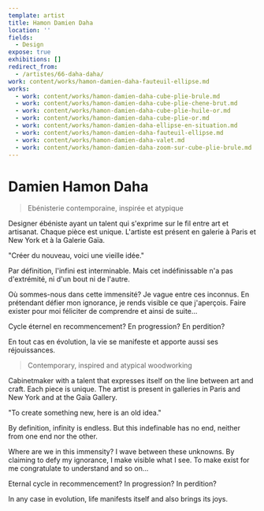 ```yaml
---
template: artist
title: Hamon Damien Daha
location: ''
fields:
  - Design
expose: true
exhibitions: []
redirect_from:
  - /artistes/66-daha-daha/
work: content/works/hamon-damien-daha-fauteuil-ellipse.md
works:
  - work: content/works/hamon-damien-daha-cube-plie-brule.md
  - work: content/works/hamon-damien-daha-cube-plie-chene-brut.md
  - work: content/works/hamon-damien-daha-cube-plie-huile-or.md
  - work: content/works/hamon-damien-daha-cube-plie-or.md
  - work: content/works/hamon-damien-daha-ellipse-en-situation.md
  - work: content/works/hamon-damien-daha-fauteuil-ellipse.md
  - work: content/works/hamon-damien-daha-valet.md
  - work: content/works/hamon-damien-daha-zoom-sur-cube-plie-brule.md
---
```

# Damien Hamon Daha

> Ebénisterie contemporaine, inspirée et atypique

Designer ébéniste ayant un talent qui s'exprime sur le fil entre art et artisanat. Chaque pièce est unique. L'artiste est présent en galerie à Paris et New York et à la Galerie Gaïa.

"Créer du nouveau, voici une vieille idée."

Par définition, l'infini est interminable. Mais cet indéfinissable n'a pas d'extrémité, ni d'un bout ni de l'autre.

Où sommes-nous dans cette immensité? Je vague entre ces inconnus. En prétendant défier mon ignorance, je rends visible ce que j'aperçois. Faire exister pour moi féliciter de comprendre et ainsi de suite…

Cycle éternel en recommencement? En progression? En perdition?

En tout cas en évolution, la vie se manifeste et apporte aussi ses réjouissances.

> Contemporary, inspired and atypical woodworking

Cabinetmaker with a talent that expresses itself on the line between art and craft. Each piece is unique. The artist is present in galleries in Paris and New York and at the Gaïa Gallery. 

"To create something new, here is an old idea." 

By definition, infinity is endless. But this indefinable has no end, neither from one end nor the other. 

Where are we in this immensity? I wave between these unknowns. By claiming to defy my ignorance, I make visible what I see. To make exist for me congratulate to understand and so on... 

Eternal cycle in recommencement? In progression? In perdition? 

In any case in evolution, life manifests itself and also brings its joys.
